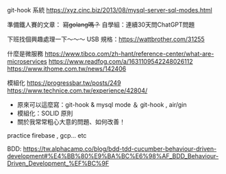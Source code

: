  git-hook 系統
 https://xyz.cinc.biz/2013/08/mysql-server-sql-modes.html
 
 準備鐵人賽的文章： 
 ~~寫golang嗎？~~ 
 自學組：連續30天問ChatGPT問題
 
 
 下班找個興趣處理一下～～～ 
 USB 規格：https://wattbrother.com/31255

什麼是微服務
 https://www.tibco.com/zh-hant/reference-center/what-are-microservices
 https://www.readfog.com/a/1631109542248026112
 https://www.ithome.com.tw/news/142406

模組化
 https://progressbar.tw/posts/249
 https://www.technice.com.tw/experience/42804/


- 原來可以這麼寫：git-hook & mysql mode ＆ git-hook ,  air/gin
- 模組化：SOLID 原則
- 關於我常常粗心大意的問題、如何改善！

practice firebase , gcp... etc

BDD:
https://tw.alphacamp.co/blog/bdd-tdd-cucumber-behaviour-driven-development#%E4%BB%80%E9%BA%BC%E6%98%AF_BDD_Behaviour-Driven_Development_%EF%BC%9F

